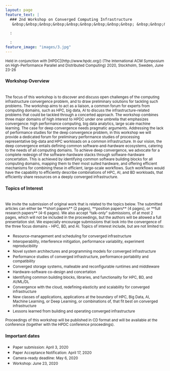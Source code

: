 ```yaml
---
layout: page
feature_text: | 
  ### 2nd Workshop on Converged Computing Infrastructure
   &nbsp;&nbsp;&nbsp;&nbsp;&nbsp;&nbsp;&nbsp;&nbsp;&nbsp; &nbsp;&nbsp;&nbsp;&nbsp;&nbsp;&nbsp;&nbsp;&nbsp;&nbsp; &nbsp;&nbsp;&nbsp;&nbsp;&nbsp;&nbsp;&nbsp;&nbsp;&nbsp; &nbsp;&nbsp;&nbsp;&nbsp;&nbsp;&nbsp;&nbsp;&nbsp;&nbsp;  &nbsp;&nbsp;&nbsp;&nbsp;&nbsp;&nbsp;&nbsp;&nbsp;&nbsp; &nbsp;&nbsp;&nbsp;&nbsp;&nbsp;&nbsp;&nbsp;&nbsp;&nbsp; June 23, 2020 Stockholm, Sweden

  :

  :
feature_image: "images/3.jpg"
---
```


<small>
Held in conjunction with [HPDC](http://www.hpdc.org/) (The International ACM Symposium on High-Performance Parallel and Distributed Computing) 2020, Stockholm, Sweden, June 23-26
</small>

#### Workshop Overview	
<br/>
<small>
The focus of this workshop is to discover and discuss open challenges of the computing infrastructure convergence problem, and to draw preliminary solutions for tackling such problems. The workshop aims to act as a liaison, a common forum for experts from computing domains, such as HPC, big data, AI to discuss the infrastructure-related problems that could be tackled through a concerted approach. The workshop combines three major domains of high interest to HPDC under one umbrella that emphasizes convergence: high performance computing, big data analytics, large scale machine learning. 
</small>

<small>
The case for deep convergence needs pragmatic arguments. Addressing the lack of performance studies for the deep convergence problem, in this workshop we will provide a dedicated forum for preliminary performance studies of processing representative big-data and HPC workloads on a common infrastructure. In our vision, the deep convergence entails defining common software-and-hardware ecosystems, catering to the needs of all computing domains. To achieve deep convergence, we advocate for a complete redesign of the software-hardware stacks through software-hardware concertation. This is achieved by identifying common software building blocks for all computing domains, mapping them to their most suited hardware, and offering efficient mechanisms for combining these in efficient, large-scale workflows. Such workflows would have the capability to efficiently describe combinations of HPC, AI, and BD workloads, that efficiently share resources on a deeply converged infrastructure.
</small>

#### Topics of Interest
<br/>
<small>
We invite the submission of original work that is related to the topics below. The submitted articles
can either be **short papers** (2 pages), **position papers** (4 pages), or **full research papers** (4-6 pages). We
also accept “talk-only” submissions, of at most 2 pages, which will not be included in the proceedings, but
the authors will be allowed a full presentation slot. We especially encourage submissions that look into
the convergence of the three focus domains - HPC, BD, and AI.
Topics of interest include, but are not limited to:</small>

* <small> Resource-management and scheduling for converged infrastructure </small>
* <small> Interoperability, interference mitigation, performance variability, experiment reproducibility </small>
* <small> Novel system architectures and programming models for converged infrastructure</small>
* <small> Performance studies of converged infrastructure, performance portability and compatibility</small>
* <small> Converged storage systems, malleable and reconfigurable runtimes and middleware</small>
* <small> Hardware-software co-design and concertation</small>
* <small> Identifying common building blocks, libraries, and functionality for HPC, BD, and AI/ML/DL</small>
* <small> Convergence with the cloud, redefining elasticity and scalability for converged infrastructure</small>
* <small> New classes of applications, applications at the boundary of HPC, Big Data, AI, Machine Learning, or Deep Learning, or combinations of, that fit best on converged infrastructure</small>
* <small> Lessons learned from building and operating converged infrastructure </small>

<small>
Proceedings of this workshop will be published in CD format and will be available at the
conference (together with the HPDC conference proceedings).
</small>

#### Important dates

* <small>Paper submission: April 3, 2020 </small>
* <small>Paper Acceptance Notification: April 17, 2020</small>
* <small>Camera-ready deadline: May 6, 2020</small>
* <small>Workshop: June 23, 2020</small>
